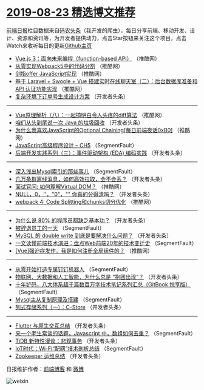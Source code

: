 # [2019-08-23 精选博文推荐](https://toutiao.qdkfweb.cn/date/2019/08/23)

[前端日报](https://qdkfweb.cn/c/news)栏目数据来自[码农头条](https://toutiao.qdkfweb.cn/)（我开发的爬虫），每日分享前端、移动开发、设计、资源和资讯等，为开发者提供动力，点击Star按钮来关注这个项目，点击Watch来收听每日的更新[Github主页](https://github.com/kujian/frontendDaily)
* [Vue.js 3：面向未来编程（function-based API）](https://toutiao.qdkfweb.cn/122385.html) （推酷网）
* [从零实现Webpack5中的代码分割](https://toutiao.qdkfweb.cn/122383.html) （推酷网）
* [剑指offer JavaScript实现](https://toutiao.qdkfweb.cn/122380.html) （推酷网）
* [基于 Laravel + Swoole + Vue 搭建实时在线聊天室（二）：后台数据库准备和 API 认证功能实现](https://toutiao.qdkfweb.cn/122369.html) （推酷网）
* [复杂环境下订单号生成设计方案](https://toutiao.qdkfweb.cn/122352.html) （开发者头条）

***
* [Vue原理解析（八）：一起搞明白令人头疼的diff算法](https://toutiao.qdkfweb.cn/122374.html) （推酷网）
* [咱们从头到尾说一次 Java 的垃圾回收](https://toutiao.qdkfweb.cn/122340.html) （开发者头条）
* [为什么我喜欢JavaScript的Optional Chaining[每日前端夜话0xB0]](https://toutiao.qdkfweb.cn/122375.html) （推酷网）
* [JavaScript高级程序设计 &#8211; CH5](https://toutiao.qdkfweb.cn/122316.html) （SegmentFault）
* [后端开发实践系列（三）：事件驱动架构 (EDA) 编码实践](https://toutiao.qdkfweb.cn/122328.html) （开发者头条）

***
* [深入浅出Mysql索引的那些事儿](https://toutiao.qdkfweb.cn/122308.html) （SegmentFault）
* [几万条群离线消息，如何高效拉取，会不会丢？](https://toutiao.qdkfweb.cn/122333.html) （开发者头条）
* [面试官问: 如何理解Virtual DOM？](https://toutiao.qdkfweb.cn/122381.html) （推酷网）
* [NULL，0，&#039;&#039;，&quot;0&quot;，&quot;&quot; 你真的分得清吗？](https://toutiao.qdkfweb.cn/122349.html) （开发者头条）
* [webpack 4: Code Splitting和chunks切分优化](https://toutiao.qdkfweb.cn/122371.html) （推酷网）

***
* [为什么说 80% 的程序员都缺乏基本功？](https://toutiao.qdkfweb.cn/122335.html) （开发者头条）
* [被辞退员工的一天](https://toutiao.qdkfweb.cn/122310.html) （SegmentFault）
* [MySQL 的 double write 到底是要解决什么问题？](https://toutiao.qdkfweb.cn/122336.html) （开发者头条）
* [一文读懂前端技术演进：盘点Web前端20年的技术变迁史](https://toutiao.qdkfweb.cn/122311.html) （SegmentFault）
* [[Vue]强迫症发作，我是如何注册全局组件的？](https://toutiao.qdkfweb.cn/122373.html) （推酷网）

***
* [从零开始打造专属钉钉机器人](https://toutiao.qdkfweb.cn/122312.html) （SegmentFault）
* [物联网、大数据和人工智能，为什么总是 “抱团出现”？](https://toutiao.qdkfweb.cn/122323.html) （开发者头条）
* [十年铲码，八大体系超千篇数百万字技术笔记系列汇总（GitBook 悦享版）](https://toutiao.qdkfweb.cn/122302.html) （SegmentFault）
* [Mysql主从复制原理及搭建](https://toutiao.qdkfweb.cn/122313.html) （SegmentFault）
* [列式存储系列（一）：C-Store](https://toutiao.qdkfweb.cn/122353.html) （开发者头条）

***
* [Flutter 与原生交互总结](https://toutiao.qdkfweb.cn/122324.html) （开发者头条）
* [来一个老生常谈的话题，Javascript 中，数组如何去重？](https://toutiao.qdkfweb.cn/122303.html) （SegmentFault）
* [TiDB 新特性漫谈：悲观事务](https://toutiao.qdkfweb.cn/122341.html) （开发者头条）
* [IoT时代：Wi-Fi“配网”技术剖析总结](https://toutiao.qdkfweb.cn/122314.html) （SegmentFault）
* [Zookeeper 运维总结](https://toutiao.qdkfweb.cn/122354.html) （开发者头条）

日报维护作者：[前端博客](https://qdkfweb.cn/) 和 [微博](https://qdkfweb.cn/go/weibo)

![weixin](https://user-images.githubusercontent.com/3055447/38468989-651132ac-3b80-11e8-8e6b-15122322a9d7.png)